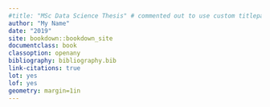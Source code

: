 ```yaml
---
#title: "MSc Data Science Thesis" # commented out to use custom titlepage
author: "My Name"
date: "2019"
site: bookdown::bookdown_site
documentclass: book
classoption: openany
bibliography: bibliography.bib
link-citations: true
lot: yes
lof: yes
geometry: margin=1in
---
```




<!-- Nb. Possibly some pandoc issue -->
<!-- There is a \mainmatter inserted in the tex file after the preamble. -->
<!-- So Preface moved into preamble.tex code -->
<!-- # Acknowledgements{-} -->

<!-- I would like to thank ... -->

<!-- \mainmatter -->
